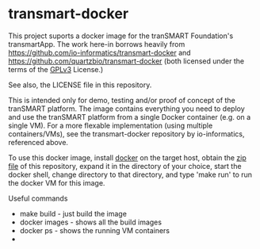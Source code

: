 # transmart-docker
This project suports a docker image for the tranSMART Foundation's transmartApp. 
The work here-in borrows heavily from https://github.com/io-informatics/transmart-docker 
and https://github.com/quartzbio/transmart-docker (both licensed under the terms of the 
[GPLv3](http://opensource.org/licenses/GPL-3.0) License.)

See also, the LICENSE file in this repository.

This is intended only for demo, testing and/or proof of concept of the tranSMART platform.
The image contains everything you need to deploy and use the tranSMART platform
from a single Docker container (e.g. on a single VM). For a more flexable 
implementation (using multiple containers/VMs), 
see the transmart-docker repository by io-informatics, referenced above.

To use this docker image, install [docker](https://www.docker.com/) on the target host,
obtain the [zip file](https://github.com/tranSMART-Foundation/transmart-docker/archive/master.zip) 
of this repository, expand it in the directory of your choice, start the docker shell,
change directory to that directory, and type 'make run' to run the docker VM for this image. 

Useful commands
* make build - just build the image
* docker images - shows all the build images
* docker ps - shows the running VM containers
* 
